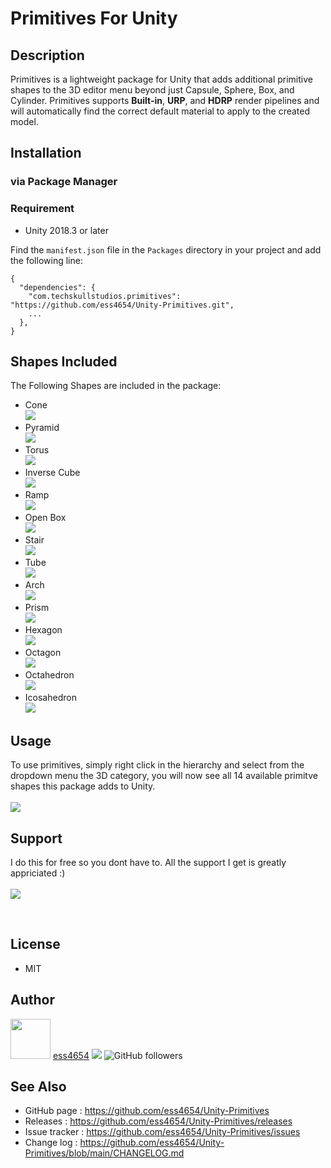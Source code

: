 Primitives For Unity
===

## Description
Primitives is a lightweight package for Unity that adds additional primitive shapes to the 3D editor menu beyond just Capsule, Sphere, Box, and Cylinder.
Primitives supports **Built-in**, **URP**, and **HDRP** render pipelines and will automatically find the correct default material to apply to the created model.

## Installation

### via Package Manager

### Requirement

* Unity 2018.3 or later

Find the `manifest.json` file in the `Packages` directory in your project and add the following line:
```
{
  "dependencies": {
    "com.techskullstudios.primitives": "https://github.com/ess4654/Unity-Primitives.git",
    ...
  },
}
```

## Shapes Included
The Following Shapes are included in the package:
* Cone<br>
![](https://raw.githubusercontent.com/ess4654/Unity-Primitives/main/Documentation~/Cone.png)
* Pyramid<br>
![](https://raw.githubusercontent.com/ess4654/Unity-Primitives/main/Documentation~/Pyramid.png)
* Torus<br>
![](https://raw.githubusercontent.com/ess4654/Unity-Primitives/main/Documentation~/Torus.png)
* Inverse Cube<br>
![](https://raw.githubusercontent.com/ess4654/Unity-Primitives/main/Documentation~/Inverse%20Cube.png)
* Ramp<br>
![](https://raw.githubusercontent.com/ess4654/Unity-Primitives/main/Documentation~/Ramp.png)
* Open Box<br>
![](https://raw.githubusercontent.com/ess4654/Unity-Primitives/main/Documentation~/Open%20Box.png)
* Stair<br>
![](https://raw.githubusercontent.com/ess4654/Unity-Primitives/main/Documentation~/Stair.png)
* Tube<br>
![](https://raw.githubusercontent.com/ess4654/Unity-Primitives/main/Documentation~/Tube.png)
* Arch<br>
![](https://raw.githubusercontent.com/ess4654/Unity-Primitives/main/Documentation~/Arch.png)
* Prism<br>
![](https://raw.githubusercontent.com/ess4654/Unity-Primitives/main/Documentation~/Prism.png)
* Hexagon<br>
![](https://raw.githubusercontent.com/ess4654/Unity-Primitives/main/Documentation~/Hexagon.png)
* Octagon<br>
![](https://raw.githubusercontent.com/ess4654/Unity-Primitives/main/Documentation~/Octagon.png)
* Octahedron<br>
![](https://raw.githubusercontent.com/ess4654/Unity-Primitives/main/Documentation~/Octahedron.png)
* Icosahedron<br>
![](https://raw.githubusercontent.com/ess4654/Unity-Primitives/main/Documentation~/Icosahedron.png)

## Usage
To use primitives, simply right click in the hierarchy and select from the dropdown menu the 3D category, you will now see all 14 available primitve shapes this package adds to Unity.<br><br>
![](https://raw.githubusercontent.com/ess4654/Unity-Primitives/main/Documentation~/Usage.png)

## Support
I do this for free so you dont have to.
All the support I get is greatly appriciated :)<br><br>
[![](https://user-images.githubusercontent.com/12690315/66942881-03686280-f085-11e9-9586-fc0b6011029f.png)](https://github.com/sponsors/ess4654)

<br>

## License

* MIT

## Author

<img src="https://avatars.githubusercontent.com/u/16765901?v=4" width="64" height="64"/> [ess4654](https://github.com/ess4654) [![](https://img.shields.io/twitter/follow/drakebatesmrd66.svg?label=Follow&style=social)](https://twitter.com/intent/follow?screen_name=drakebatesmrd66) ![GitHub followers](https://img.shields.io/github/followers/ess4654?style=social)

## See Also

* GitHub page : https://github.com/ess4654/Unity-Primitives
* Releases : https://github.com/ess4654/Unity-Primitives/releases
* Issue tracker : https://github.com/ess4654/Unity-Primitives/issues
* Change log : https://github.com/ess4654/Unity-Primitives/blob/main/CHANGELOG.md
